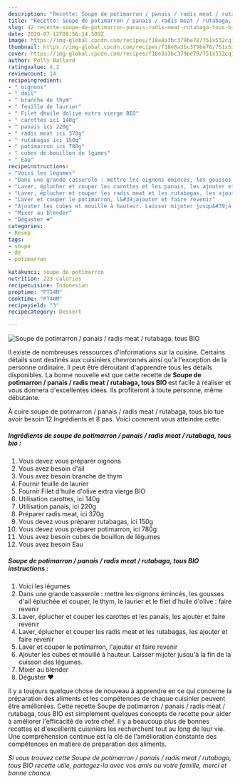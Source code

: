 ```yaml
---
description: "Recette: Soupe de potimarron / panais / radis meat / rutabaga, tous BIO"
title: "Recette: Soupe de potimarron / panais / radis meat / rutabaga, tous BIO"
slug: 42-recette-soupe-de-potimarron-panais-radis-meat-rutabaga-tous-bio
date: 2020-07-12T08:56:14.509Z
image: https://img-global.cpcdn.com/recipes/f18e8a3bc379be78/751x532cq70/soupe-de-potimarron-panais-radis-meat-rutabaga-tous-bio-photo-principale-de-la-recette.jpg
thumbnail: https://img-global.cpcdn.com/recipes/f18e8a3bc379be78/751x532cq70/soupe-de-potimarron-panais-radis-meat-rutabaga-tous-bio-photo-principale-de-la-recette.jpg
cover: https://img-global.cpcdn.com/recipes/f18e8a3bc379be78/751x532cq70/soupe-de-potimarron-panais-radis-meat-rutabaga-tous-bio-photo-principale-de-la-recette.jpg
author: Polly Ballard
ratingvalue: 4.2
reviewcount: 14
recipeingredient:
- " oignons"
- " dail"
- " branche de thym"
- " feuille de laurier"
- " Filet dhuile dolive extra vierge BIO"
- " carottes ici 140g"
- " panais ici 220g"
- " radis meat ici 370g"
- " rutabagas ici 150g"
- " potimarron ici 780g"
- " cubes de bouillon de lgumes"
- " Eau"
recipeinstructions:
- "Voici les légumes"
- "Dans une grande casserole : mettre les oignons émincés, les gousses d&#39;ail épluchée et couper, le thym, le laurier et le filet d&#39;huile d&#39;olive : faire revenir"
- "Laver, éplucher et couper les carottes et les panais, les ajouter et faire revenir"
- "Laver, éplucher et couper les radis meat et les rutabagas, les ajouter et faire revenir"
- "Laver et couper le potimarron, l&#39;ajouter et faire revenir"
- "Ajouter les cubes et mouillé à hauteur. Laisser mijoter jusqu&#39;à la fin de la cuisson des légumes."
- "Mixer au blender"
- "Déguster ❤️"
categories:
- Resep
tags:
- soupe
- de
- potimarron

katakunci: soupe de potimarron 
nutrition: 223 calories
recipecuisine: Indonesian
preptime: "PT14M"
cooktime: "PT40M"
recipeyield: "3"
recipecategory: Dessert

---
```



![Soupe de potimarron / panais / radis meat / rutabaga, tous BIO](https://img-global.cpcdn.com/recipes/f18e8a3bc379be78/751x532cq70/soupe-de-potimarron-panais-radis-meat-rutabaga-tous-bio-photo-principale-de-la-recette.jpg)

Il existe de nombreuses ressources d'informations sur la cuisine. Certains détails sont destinés aux cuisiniers chevronnés ainsi qu'à l'exception de la personne ordinaire. Il peut être déroutant d'apprendre tous les détails disponibles. La bonne nouvelle est que cette recette de <strong> Soupe de potimarron / panais / radis meat / rutabaga, tous BIO </strong> est facile à réaliser et vous donnera d'excellentes idées. Ils profiteront à toute personne, même débutante.

<!--inarticleads1-->

À cuire soupe de potimarron / panais / radis meat / rutabaga, tous bio tue avoir besoin 12 Ingrédients et 8 pas. Voici comment vous atteindre cette.

##### Ingrédients de soupe de potimarron / panais / radis meat / rutabaga, tous bio :

1. Vous devez vous préparer  oignons
1. Vous avez besoin  d&#39;ail
1. Vous avez besoin  branche de thym
1. Fournir  feuille de laurier
1. Fournir  Filet d&#39;huile d&#39;olive extra vierge BIO
1. Utilisation  carottes, ici 140g
1. Utilisation  panais, ici 220g
1. Préparer  radis meat, ici 370g
1. Vous devez vous préparer  rutabagas, ici 150g
1. Vous devez vous préparer  potimarron, ici 780g
1. Vous avez besoin  cubes de bouillon de légumes
1. Vous avez besoin  Eau




<!--inarticleads2-->

##### Soupe de potimarron / panais / radis meat / rutabaga, tous BIO instructions :

1. Voici les légumes
1. Dans une grande casserole : mettre les oignons émincés, les gousses d&#39;ail épluchée et couper, le thym, le laurier et le filet d&#39;huile d&#39;olive : faire revenir
1. Laver, éplucher et couper les carottes et les panais, les ajouter et faire revenir
1. Laver, éplucher et couper les radis meat et les rutabagas, les ajouter et faire revenir
1. Laver et couper le potimarron, l&#39;ajouter et faire revenir
1. Ajouter les cubes et mouillé à hauteur. Laisser mijoter jusqu&#39;à la fin de la cuisson des légumes.
1. Mixer au blender
1. Déguster ❤️




<!--inarticleads1-->

<p>
Il y a toujours quelque chose de nouveau à apprendre en ce qui concerne la préparation des aliments et les compétences de chaque cuisinier peuvent être améliorées. Cette recette Soupe de potimarron / panais / radis meat / rutabaga, tous BIO est simplement quelques concepts de recette pour aider à améliorer l'efficacité de votre chef. Il y a beaucoup plus de bonnes recettes et d'excellents cuisiniers les recherchent tout au long de leur vie. Une compréhension continue est la clé de l'amélioration constante des compétences en matière de préparation des aliments.
</p>

<p>
<i>Si vous trouvez cette Soupe de potimarron / panais / radis meat / rutabaga, tous BIO recette utile, partagez-la avec vos amis ou votre famille, merci et bonne chance.</i>
</p>
